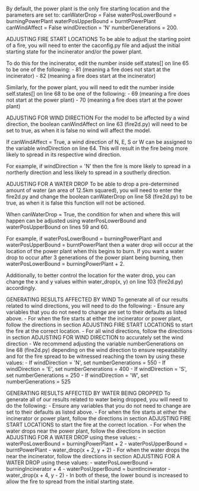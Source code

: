 By default, the power plant is the only fire starting location and the parameters are set to:
canWaterDrop = False
waterPosLowerBound = burningPowerPlant
waterPosUpperBound = burntPowerPlant
canWindAffect = False
windDirection = 'N'
numberGenerations = 200.



ADJUSTING FIRE START LOCATIONS
To be able to adjust the starting point of a fire, you will need to enter the caconfig.py file and adjust the initial starting state for the incinerator and/or the power plant.

To do this for the incinerator, edit the number inside self.states[] on line 65 to be one of the following: 
	- 81 (meaning a fire does not start at the incinerator)
	- 82 (meaning a fire does start at the incinerator)

Similarly, for the power plant, you will need to edit the number inside self.states[] on line 68 to be one of the following:
	- 69 (meaning a fire does not start at the power plant)
	- 70 (meaning a fire does start at the power plant)



ADJUSTING FOR WIND DIRECTION
For the model to be affected by a wind direction, the boolean canWindAffect on line 63 (fire2d.py) will need to be set to true, as when it is false no wind will affect the model.

If canWindAffect = True, a wind direction of N, E, S or W can be assigned to the variable windDirection on line 64. This will result in the fire being more likely to spread in its respective wind direction. 

For example, if windDirection = 'N' then the fire is more likely to spread in a northerly direction and less likely to spread in a southerly direction.



ADJUSTING FOR A WATER DROP
To be able to drop a pre-determined amount of water (an area of 12.5km squared), you will need to enter the fire2d.py and change the boolean canWaterDrop on line 58 (fire2d.py) to be true, as when it is false this function will not be actioned.

When canWaterDrop = True, the condition for when and where this will happen can be adjusted using waterPosLowerBound and waterPosUpperBound on lines 59 and 60. 

For example, if waterPosLowerBound = burningPowerPlant and waterPosUpperBound = burntPowerPlant then a water drop will occur at the location of the power plant when this begins to burn. If you want a water drop to occur after 3 generations of the power plant being burning, then waterPosLowerBound = burningPowerPlant + 2.

Additionally, to better control the location for the water drop, you can change the x and y values within water_drop(x, y) on line 103 (fire2d.py) accordingly.



GENERATING RESULTS AFFECTED BY WIND
To generate all of our results related to wind directions, you will need to do the following:
	- Ensure any variables that you do not need to change are set to their defaults as listed above.
	- For when the fire starts at either the incinerator or power plant, follow the directions in section ADJUSTING FIRE START LOCATIONS to start the fire at the correct location.
	- For all wind directions, follow the directions in section ADJUSTING FOR WIND DIRECTION to accurately set the wind direction
	- We recommend adjusting the variable numberGenerations on line 68 (fire2d.py) depending on the wind direction to ensure repeatability and for the fire spread to be witnessed reaching the town by using these values:
		- If windDirection = 'N', set numberGenerations = 550
		- If windDirection = 'E', set numberGenerations = 400
		- If windDirection = 'S', set numberGenerations = 250
		- If windDirection = 'W', set numberGenerations = 525



GENERATING RESULTS AFFECTED BY WATER BEING DROPPED
To generate all of our results related to water being dropped, you will need to do the following:
	- Ensure any variables that you do not need to change are set to their defaults as listed above.
	- For when the fire starts at either the incinerator or power plant, follow the directions in section ADJUSTING FIRE START LOCATIONS to start the fire at the correct location.
	- For when the water drops near the power plant, follow the directions in section ADJUSTING FOR A WATER DROP using these values:
		- waterPosLowerBound = burningPowerPlant + 2
		- waterPosUpperBound = burntPowerPlant
		- water_drop(x + 2, y + 2)
	- For when the water drops the near the incinerator, follow the directions in section ADJUSTING FOR A WATER DROP using these values:
		- waterPosLowerBound = burningIncinerator + 4
		- waterPosUpperBound = burntIncinerator
		- water_drop(x + 4, y - 2)
	- In both of these, the lower bound is increased to allow the fire to spread from the initial starting state.
